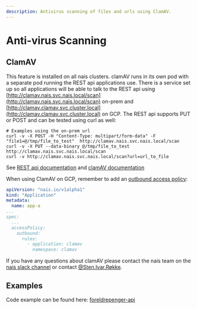 ```yaml
---
description: Antivirus scanning of files and urls using ClamAV.
---
```


# Anti-virus Scanning

## ClamAV

This feature is installed on all nais clusters. clamAV runs in its own pod with a separate pod running the REST api applications use. There is a service set up so all applications will be able to talk to the REST api using [http://clamav.nais.svc.nais.local/scan](http://clamav.nais.svc.nais.local/scan) on-prem and [http://clamav.clamav.svc.cluster.local](http://clamav.clamav.svc.cluster.local) on GCP. The REST api supports PUT or POST and can be tested using curl as well:

```text
# Examples using the on-prem url
curl -v -X POST -H "Content-Type: multipart/form-data" -F "file1=@/tmp/file_to_test"  http://clamav.nais.svc.nais.local/scan
curl -v -X PUT --data-binary @/tmp/file_to_test  http://clamav.nais.svc.nais.local/scan
curl -v http://clamav.nais.svc.nais.local/scan?url=url_to_file
```

See [REST api documentation](https://github.com/navikt/muescheli) and [clamAV documentation](https://www.clamav.net/documents/clam-antivirus-user-manual)

When using ClamAV on GCP, remember to add an [outbound access policy](../nais-application/access-policy.md):

```yaml
apiVersion: "nais.io/v1alpha1"
kind: "Application"
metadata:
  name: app-a
...
spec:
  ...
  accessPolicy:
    outbound:
      rules:
        - application: clamav
          namespace: clamav
```

If you have any questions about clamAV please contact the nais team on the [nais slack channel](https://nav-it.slack.com/messages/C5KUST8N6) or contact [@Sten.Ivar.Røkke](https://nav-it.slack.com/archives/D5KP2068Z).

## Examples

Code example can be found here: [foreldrepenger-api](https://github.com/navikt/foreldrepengesoknad-api/tree/master/src/main/java/no/nav/foreldrepenger/selvbetjening/tjeneste/virusscan)

